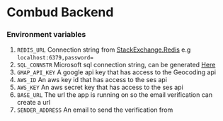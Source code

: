 # Combud Backend

### Environment variables
1. `REDIS_URL` Connection string from [StackExchange.Redis](https://stackexchange.github.io/StackExchange.Redis/Configuration) e.g `localhost:6379,password=`
2. `SQL_CONNSTR` Microsoft sql connection string, can be generated [Here](https://www.developerfusion.com/tools/sql-connection-string/)
3. `GMAP_API_KEY` A google api key that has access to the Geocoding api
4. `AWS_ID` An aws key id that has access to the ses api
5. `AWS_KEY` An aws secret key that has access to the ses api
6. `BASE_URL` The url the app is running on so the email verification can create a url
7. `SENDER_ADDRESS` An email to send the verification from


